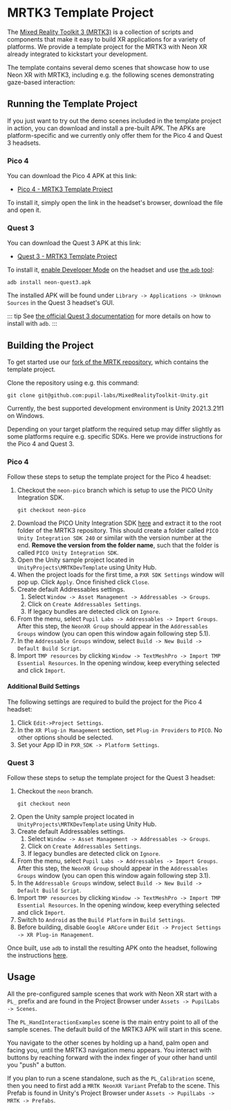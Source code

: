 # MRTK3 Template Project

The [Mixed Reality Toolkit 3 (MRTK3)](https://learn.microsoft.com/en-us/windows/mixed-reality/mrtk-unity/mrtk3-overview/) is a collection of scripts and components that make it easy to build XR applications for a variety of platforms. We provide a template project for the MRTK3 with Neon XR already integrated to kickstart your development.

The template contains several demo scenes that showcase how to use Neon XR with MRTK3, including e.g. the following scenes demonstrating gaze-based interaction:

<Youtube src="2e8kRTn3NJI" />

## Running the Template Project

If you just want to try out the demo scenes included in the template project in action, you can download and install a pre-built APK. The APKs are platform-specific and we currently only offer them for the Pico 4 and Quest 3 headsets.

### Pico 4

You can download the Pico 4 APK at this link:

- [Pico 4 - MRTK3 Template Project](https://drive.google.com/file/d/1WaJxx6wgQNKFfpGUAPKxbOfHZ49kXJgW/view?usp=sharing)

To install it, simply open the link in the headset's browser, download the file and open it.

### Quest 3

You can download the Quest 3 APK at this link:

- [Quest 3 - MRTK3 Template Project](https://drive.google.com/file/d/1oqItPeX0NtCI47RWGdbHfSkEHezwsmPz/view?usp=sharing)

To install it, [enable Developer Mode](https://developers.meta.com/horizon/documentation/native/android/mobile-device-setup/#enable-developer-mode) on the headset and use [the `adb` tool](https://developer.android.com/tools/adb):

```shell
adb install neon-quest3.apk
```

The installed APK will be found under `Library -> Applications -> Unknown Sources` in the Quest 3 headset's GUI.

::: tip
See [the official Quest 3 documentation](https://developers.meta.com/horizon/documentation/native/android/ts-adb/) for more details on how to install with `adb`.
:::

## Building the Project

To get started use our [fork of the MRTK repository](https://github.com/pupil-labs/MixedRealityToolkit-Unity), which contains the template project.

Clone the repository using e.g. this command:

```
git clone git@github.com:pupil-labs/MixedRealityToolkit-Unity.git
```

Currently, the best supported development environment is Unity 2021.3.21f1 on Windows.

Depending on your target platform the required setup may differ slightly as some platforms require e.g. specific SDKs. Here we provide instructions for the Pico 4 and Quest 3.

### Pico 4

Follow these steps to setup the template project for the Pico 4 headset:

1. Checkout the `neon-pico` branch which is setup to use the PICO Unity Integration SDK.
   ```
   git checkout neon-pico
   ```
1. Download the PICO Unity Integration SDK [here](https://developer-global.pico-interactive.com/resources/) and extract it to the root folder of the MRTK3 repository. This should create a folder called `PICO Unity Integration SDK 240` or similar with the version number at the end. **Remove the version from the folder name**, such that the folder is called `PICO Unity Integration SDK`.
1. Open the Unity sample project located in `UnityProjects\MRTKDevTemplate` using Unity Hub.
1. When the project loads for the first time, a `PXR SDK Settings` window will pop up. Click `Apply`. Once finished click `Close`.
1. Create default Addressables settings.
   1. Select `Window -> Asset Management -> Addressables -> Groups`.
   2. Click on `Create Addressables Settings`.
   3. If legacy bundles are detected click on `Ignore`.
1. From the menu, select `Pupil Labs -> Addressables -> Import Groups`. After this step, the `NeonXR Group` should appear in the `Addressables Groups` window (you can open this window again following step 5.1).
1. In the `Addressable Groups` window, select `Build -> New Build -> Default Build Script`.
1. Import `TMP resources` by clicking `Window -> TextMeshPro -> Import TMP Essential Resources`. In the opening window, keep everything selected and click `Import`.

#### Additional Build Settings

The following settings are required to build the project for the Pico 4 headset:

1. Click `Edit->Project Settings`.
1. In the `XR Plug-in Management` section, set `Plug-in Providers` to `PICO`. No other options should be selected.
1. Set your App ID in `PXR_SDK -> Platform Settings`.

### Quest 3

Follow these steps to setup the template project for the Quest 3 headset:

1. Checkout the `neon` branch.
   ```
   git checkout neon
   ```
1. Open the Unity sample project located in `UnityProjects\MRTKDevTemplate` using Unity Hub.
1. Create default Addressables settings.
   1. Select `Window -> Asset Management -> Addressables -> Groups`.
   2. Click on `Create Addressables Settings`.
   3. If legacy bundles are detected click on `Ignore`.
1. From the menu, select `Pupil Labs -> Addressables -> Import Groups`. After this step, the `NeonXR Group` should appear in the `Addressables Groups` window (you can open this window again following step 3.1).
1. In the `Addressable Groups` window, select `Build -> New Build -> Default Build Script`.
1. Import `TMP resources` by clicking `Window -> TextMeshPro -> Import TMP Essential Resources`. In the opening window, keep everything selected and click `Import`.
1. Switch to `Android` as the `Build Platform` in `Build Settings`.
1. Before building, disable `Google ARCore` under `Edit -> Project Settings -> XR Plug-in Management`.

Once built, use `adb` to install the resulting APK onto the headset, following the instructions [here](#running-the-template-project).

## Usage

All the pre-configured sample scenes that work with Neon XR start with a `PL_` prefix and are found in the Project Browser under `Assets -> PupilLabs -> Scenes`.

The `PL_HandInteractionExamples` scene is the main entry point to all of the sample scenes. The default build of the MRTK3 APK will start in this scene.

You navigate to the other scenes by holding up a hand, palm open and facing you, until the MRTK3 navigation menu appears. You interact with buttons by reaching forward with the index finger of your other hand until you "push" a button.

If you plan to run a scene standalone, such as the `PL_Calibration` scene, then you need to first add a `MRTK NeonXR Variant` Prefab to the scene. This Prefab is found in Unity's Project Browser under `Assets -> PupilLabs -> MRTK -> Prefabs`.

<!-- TODO: Add descriptions of all available scenes. -->
